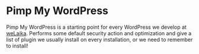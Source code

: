 # Pimp My WordPress

Pimp My WordPress is a starting point for every WordPress we develop at [weLaika](http://welaika.com). Performs some default security action and optimization and give a list of plugin we usually install on every installation, or we need to remember to install!

